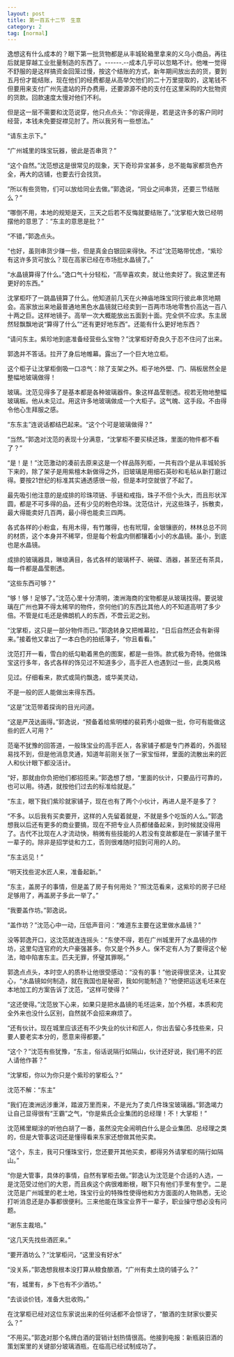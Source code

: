 ```yaml
---
layout: post
title: 第一百五十二节　生意
category: 2
tag: [normal]
---
```


逸想这有什么成本的？眼下第一批货物都是从丰城轮箱里拿来的义乌小商品，再往后就是穿越工业批量制造的东西了。------.--成本几乎可以忽略不计。他唯一觉得不舒服的是这样搞资金回笼过慢，按这个结账的方式，新年期间放出去的货，要到五月份才能结账，现在他们的经费都是从高举欠他们的二十万里提取的，这笔钱不但要用来支付广州先遣站的开办费用，还要源源不绝的支付在这里采购的大批物资的货款。回款速度太慢对他们不利。

但是这一层不需要和沈范说穿，他只点点头：“你说得是，若是这许多的客户同时经营，本钱未免要捉襟见肘了。所以我另有一些想法。”

“请东主示下。”

“广州城里的珠宝玩器，彼此是否串货？”

“这个自然。”沈范想这是很常见的现象，天下奇珍异宝甚多，总不能每家都货色齐全，再大的店铺，也要去行会找货。

“所以有些货物，们可以放给同业去做。”郭逸说，“同业之间串货，还要三节结账么？”

“哪倒不用，本地的规矩是天，三天之后若不反悔就要结账了。”沈掌柜大致已经明摆他的意思了：“东主的意思是批？”

“不错，”郭逸点头。

“也好，虽则串货少赚一些，但是真金白银回来得快。不过”沈范略带忧虑，“紫珍有这许多货可放么？现在高家已经在市场批水晶镜了。”

“水晶镜算得了什么。”逸口气十分轻松，“高举喜欢卖，就让他卖好了。我这里还有更好的东西。”

沈掌柜吓了一跳晶镜算了什么。他知道前几天在火神庙地珠宝同行彼此串货地期会。高家放出来地最普通地黑色水晶镜就已经卖到一百两市场地零售价高达一百八十两之巨。这样地镜子。高举一次大概能放出五面到十面。完全供不应求。东主居然轻飘飘地说“算得了什么”“还有更好地东西”。还能有什么更好地东西？

“请问东主。紫珍地到底准备经营些么宝物？”沈掌柜好奇良久于忍不住问了出来。

郭逸并不答话。拉开了身后地帷幕。露出了一个巨大地立柜。

这个柜子让沈掌柜倒吸一口凉气：除了支架之外。柜子地外壁、门、隔板居然全是整幅地玻璃做得！

玻璃。沈范见得多了是基本都是各种玻璃器件。象这样晶莹剔透。视若无物地整幅玻璃板。他从未见过。用这许多地玻璃做成一个大柜子。这气魄、这手段。不由得令他心生拜服之感。

“东东主”连说话都结巴起来。“这个个可是玻璃做得？”

“当然。”郭逸对沈范的表现十分满意，“沈掌柜不要买椟还珠，里面的物件都不看了？”

“是！是！”沈范激动的凑前去原来这是一个样品陈列柜，一共有四个是从丰城轮拆下来的，除了架子是用紫檀木新做得之外，旧玻璃是用细石英砂和毛毡从新打磨过得。要按21世纪的标准其实通透感很一般，但是本时空就很了不起了。

最先吸引他注意的是成排的珍珠项链、手链和戒指，珠子不但个头大，而且形状浑圆，都是不可多得的品，还有少见的粉色珍珠。沈范估计，光这些珠子，拆散卖，最大得能卖好几百两，最小得也能卖三四两。

各式各样的小粉盒，有用木得，有竹雕得，也有玳瑁，金银镶嵌的，林林总总不同的材质，这个本身并不稀罕，但是每个粉盒内侧都镶着小小的水晶镜。虽小，到底也是水晶镜。

成排的玻璃器具，琳琅满目，各式各样的玻璃杯子、碗碟、酒器，甚至还有茶具，每一件都是晶莹剔透。

“这些东西可够？”

“够！够！足够了。”沈范心里十分清明，澳洲海商的宝物都是从玻璃找得。要说玻璃在广州也算不得太稀罕的物件，奈何他们的东西比其他人的不知道高明了多少倍。不管是红毛还是佛朗机人的东西，不啻云泥之别。

“沈掌柜，这只是一部分物件而已。”郭逸转身又把帷幕拉，“日后自然还会有新得来。”接着他又拿出了一本白色的拍纸簿子，“你且看看。”

沈范打开一看，雪白的纸勾勒着黑色的图案，都是一些饰。款式极为奇特。他做珠宝这行多年，各式各样的饰见过不知道多少，高手匠人也遇到过一些，此类风格

见过。仔细看来，款式或简约飘逸，或华美灵动，

不是一般的匠人能做出来得东西。

“这是”沈范带着探询的目光问道。

“这是严茂达画得。”郭逸说，“预备着给紫明楼的裴莉秀小姐做一批，你可有能做这些的匠人可用？”

范毫不犹豫的回答道，一般珠宝业的高手匠人，各家铺子都是专门养着的，外面轻易找不到，但是他消息灵通，知道年前刚关张了一家宝恒祥，里面的流散出来的匠人和伙计眼下都没活计。

“好，那就由你负把他们都招揽来。”郭逸想了想，“里面的伙计，只要品行可靠的，也可以用。待遇，就按他们过去的标准给就是。”

“东主，眼下我们紫珍就家铺子，现在也有了两个小伙计，再进人是不是多了？

“不多。以后我有买卖要开，这样的人先留着就是，不就是多个吃饭的人么。”郭逸想我以后还有更多的商业要搞，现在不把专业人员都储备起来，到时候就没得用了。古代不比现在人才流动快，稍微有些技能的人若没有变故都是在一家铺子里干一辈子的。除非是招学徒和力工，否则很难随时招到可用的人的。

“东主远见！”

“明天找些泥水匠人来，准备起新。”

“东主，盖房子的事情，但是盖了房子有何用处？”照沈范看来，这紫珍的房子已经足够用了，再盖房子多此一举了。”

“我要盖作坊。”郭逸说。

“盖作坊？”沈范心中一动，压低声音问：“难道东主要在这里做水晶镜？”

没等郭逸开口，这沈范就连连摇头：“东使不得，若在广州城里开了水晶镜的作坊，这里勾连官府的大户豪强甚多。你又是个外乡人。保不定有人为了要得这个秘法，暗中陷害东主。匹夫无罪，怀璧其罪啊。”

郭逸点点头，本时空人的质朴让他很受感动：“没有的事！”他说得很坚决，让其安心，“水晶镜如何制造，就在我国也是秘密，我如何能制造？”他便把运送毛坯来在本地加工的方案告诉了沈范，“这样可使得？”

“这还使得。”沈范放下心来，如果只是把水晶镜的毛坯运来，加个外框，本质和完全外来也没什么区别，自然就不会招来麻烦了。

“还有伙计。现在城里应该还有不少失业的伙计和匠人，你出去留心多找些来，只要人要老实本分的，愿意来得都要。”

“这个？”沈范有些犹豫，“东主，俗话说隔行如隔山，伙计还好说，我们用不的匠人请他作甚？”

“沈掌柜，你以为你只是个紫珍的掌柜么？”

沈范不解：“东主”

“我们在澳洲远涉重洋，踏波万里而来，不是光为了卖几件珠宝玻璃器。”郭逸竭力让自己显得很有“王霸”之气，“你是紫氏企业集团的总经理！不！大掌柜！”

沈范稀里糊涂的听他白胡了一番，虽然没完全闹明白什么是企业集团、总经理之类的，但是大管事这词还是懂得看来东家还想做其他买卖。

“这个，东主，我可只懂珠宝行，您还要开其他买卖，都得另外请掌柜的隔行如隔山。”

“你是大管事，具体的事情，自然有掌柜去做。”郭逸认为沈范是个合适的人选，一是沈范受过他们的大恩，而且疾这个病很难断根，眼下只有他们手里有奎宁。二是沈范是广州城里的老土地，珠宝行业的特殊性使得他和方方面面的人物熟悉，无论打听消息还是办事都很便利。三来他能在珠宝业界干一辈子，职业操守想必没有问题。

“谢东主裁培。”

“这几天先找些酒匠来。”

“要开酒坊么？”沈掌柜问，“这里没有好水”

“没关系，”郭逸想我根本没打算从粮食酿酒，“广州有卖土烧的铺子么？”

“有，城里有，乡下也有不少酒坊。”

“去谈谈价钱，准备大批收购。”

在沈掌柜已经对这位东家说出来的任何话都不会惊讶了，“酿酒的生财家伙要买么？”

“不用买。”郭逸对那个名牌白酒的营销计划热情很高。他接到电报：新瓶装旧酒的策划案里的关键部分玻璃酒瓶，在临高已经试制成功了。